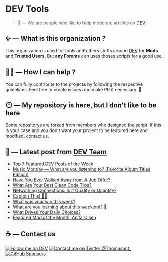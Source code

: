 # DEV Tools

> 🔧 — We are people who like to help moderate articles on [DEV](https://dev.to).

## ✨ — What is this organization ?

This organization is used for tools and others stuffs around [DEV](https://dev.to) for **Mods** and **Trusted Users**. But __any Forems__ can uses thoses scripts for a good use.


## 💪🏼 — How I can help ?

You can fully contribute to the projects by following the respective guidelines. Feel free to create issues and make PR if necessary. 🎉

## 😶 — My repository is here, but I don't like to be here

Some repositorys are forked from members who designed the script. If this is your case and you don't want your project to be featured here and modified, contact us.

## 📝 — Latest post from [DEV Team](https://dev.to/devteam)

<!-- BLOG-POST-LIST:START -->
- [Top 7 Featured DEV Posts of the Week](https://dev.to/devteam/top-7-featured-dev-posts-of-the-week-3h7c)
- [Music Monday — What are you listening to? &lpar;Favorite Album Titles Edition&rpar;](https://dev.to/devteam/music-monday-what-are-you-listening-to-favorite-album-titles-edition-26lg)
- [Have You Ever Walked Away from A Job Offer?](https://dev.to/devteam/have-you-ever-walked-away-from-a-job-offer-54da)
- [What Are Your Best Clean Code Tips?](https://dev.to/devteam/what-are-your-best-clean-code-tips-khm)
- [Networking Connections: Is it Quality or Quantity?](https://dev.to/devteam/networking-connections-is-it-quality-or-quantity-670)
- [Caption This! 🤔💭](https://dev.to/devteam/caption-this-4m8a)
- [What was your win this week?](https://dev.to/devteam/what-was-your-win-this-week-3de0)
- [What are you learning about this weekend? 🧠](https://dev.to/devteam/what-are-you-learning-about-this-weekend-5e9b)
- [What Drives Your Daily Choices?](https://dev.to/devteam/what-drives-your-daily-choices-15lb)
- [Featured Mod of the Month: Anita Olsen](https://dev.to/devteam/featured-mod-of-the-month-anita-olsen-10jn)
<!-- BLOG-POST-LIST:END -->


## ☕ — Contact us

[![Follow me on DEV](https://img.shields.io/badge/dev.to-%2308090A.svg?&style=for-the-badge&logo=dev.to&logoColor=white&alt=devto)](https://dev.to/thomasbnt)
[![Contact me on Twitter @Thomasbnt_](https://img.shields.io/badge/Contact%20me%20on%20Twitter-%231DA1F2.svg?&style=for-the-badge&logo=twitter&logoColor=white&alt=twitter)](https://twitter.com/messages/1142357270-1142357270?text=Hello,%20I%20contact%20you%20from%20devtotools%20&recipient_id=1142357270) [![GitHub Sponsors](https://img.shields.io/badge/Sponsor%20me-%23EA54AE.svg?&style=for-the-badge&logo=github-sponsors&logoColor=white)](https://github.com/sponsors/thomasbnt)


